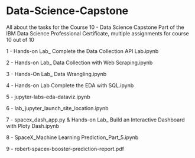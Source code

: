 # Data-Science-Capstone
All about the tasks for the Course 10 - Data Science Capstone
Part of the IBM Data Science Professional Certificate, multiple assignments for course 10 out of 10

1 - Hands-on Lab_ Complete the Data Collection API Lab.ipynb

2 - Hands-on Lab_ Data Collection with Web Scraping.ipynb

3 - Hands-On Lab_ Data Wrangling.ipynb

4 - Hands-on Lab Complete the EDA with SQL.ipynb

5 - jupyter-labs-eda-dataviz.ipynb

6 - lab_jupyter_launch_site_location.ipynb

7 - spacex_dash_app.py & Hands-on Lab_ Build an Interactive Dashboard with Ploty Dash.ipynb

8 - SpaceX_Machine Learning Prediction_Part_5.ipynb

9 - robert-spacex-booster-prediction-report.pdf
